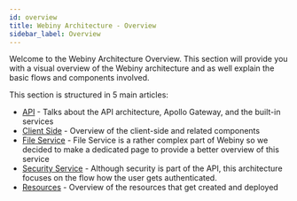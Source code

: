 ```yaml
---
id: overview
title: Webiny Architecture - Overview
sidebar_label: Overview
---
```


Welcome to the Webiny Architecture Overview. This section will provide you with a visual overview of the Webiny architecture and as well explain the basic flows and components involved. 

This section is structured in 5 main articles:
- [API](/docs/deep-dive/architecture/api) - Talks about the API architecture, Apollo Gateway, and the built-in services
- [Client Side](/docs/deep-dive/architecture/client-side) - Overview of the client-side and related components
- [File Service](/docs/deep-dive/architecture/file-service) - File Service is a rather complex part of Webiny so we decided to make a dedicated page to provide a better overview of this service
- [Security Service](/docs/deep-dive/architecture/security-service) - Although security is part of the API, this architecture focuses on the flow how the user gets authenticated.
- [Resources](/docs/deep-dive/architecture/resources) - Overview of the resources that get created and deployed
